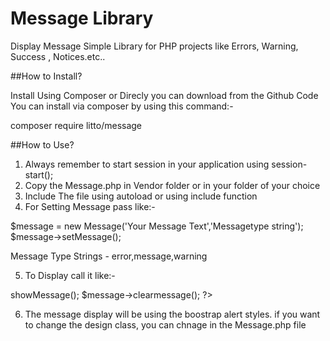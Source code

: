 # Message Library

Display Message Simple Library for PHP projects like Errors, Warning, Success , Notices.etc..

##How to Install?

Install Using Composer or Direcly you can download from the Github Code
You can install via composer by using this command:-

composer require litto/message


##How to Use?

1) Always remember to start session in your application using session-start();
2) Copy the Message.php in Vendor folder or in your folder of your choice
3) Include The file using autoload or using include function
4) For Setting Message pass like:-

$message  =   new Message('Your Message Text','Messagetype string');
$message->setMessage();

Message Type Strings -
error,message,warning

5) To Display call it like:-

<?php 
$message  =   new Message('','');
$message->showMessage();
$message->clearmessage();
?>

6) The message display will be using the boostrap alert styles. if you want to change the design class, you can chnage in the Message.php file


